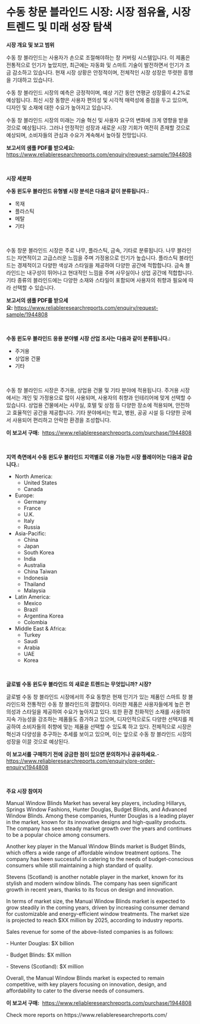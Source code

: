 <p><h1>수동 창문 블라인드 시장: 시장 점유율, 시장 트렌드 및 미래 성장 탐색</h1></p><p><strong>시장 개요 및 보고 범위</strong></p>
<p><p>수동 창 블라인드는 사용자가 손으로 조절해야하는 창 커버링 시스템입니다. 이 제품은 전통적으로 인기가 높았지만, 최근에는 자동화 및 스마트 기술이 발전하면서 인기가 조금 감소하고 있습니다. 현재 시장 상황은 안정적이며, 전체적인 시장 성장은 뚜렷한 흥행을 기대하고 있습니다.</p><p>수동 창 블라인드 시장의 예측은 긍정적이며, 예상 기간 동안 연평균 성장률이 4.2%로 예상됩니다. 최신 시장 동향은 사용자 편의성 및 시각적 매력성에 중점을 두고 있으며, 디자인 및 소재에 대한 수요가 높아지고 있습니다.</p><p>수동 창 블라인드 시장의 미래는 기술 혁신 및 사용자 요구의 변화에 크게 영향을 받을 것으로 예상됩니다. 그러나 안정적인 성장과 새로운 시장 기회가 여전히 존재할 것으로 예상되며, 소비자들의 관심과 수요가 계속해서 높아질 전망입니다.</p></p>
<p><strong>보고서의 샘플 PDF를 받으세요:</strong> <a href="https://www.reliableresearchreports.com/enquiry/request-sample/1944808">https://www.reliableresearchreports.com/enquiry/request-sample/1944808</a></p>
<p>&nbsp;</p>
<p><strong>시장 세분화</strong></p>
<p><strong>수동 윈도우 블라인드 유형별 시장 분석은 다음과 같이 분류됩니다.:</strong></p>
<p><ul><li>목재</li><li>플라스틱</li><li>메탈</li><li>기타</li></ul></p>
<p>&nbsp;</p>
<p><p>수동 창문 블라인드 시장은 주로 나무, 플라스틱, 금속, 기타로 분류됩니다. 나무 블라인드는 자연적이고 고급스러운 느낌을 주며 가정용으로 인기가 높습니다. 플라스틱 블라인드는 경제적이고 다양한 색상과 스타일을 제공하여 다양한 공간에 적합합니다. 금속 블라인드는 내구성이 뛰어나고 현대적인 느낌을 주며 사무실이나 상업 공간에 적합합니다. 기타 종류의 블라인드에는 다양한 소재와 스타일이 포함되며 사용자의 취향과 필요에 따라 선택할 수 있습니다.</p></p>
<p><strong>보고서의 샘플 PDF를 받으세요:</strong>&nbsp;<a href="https://www.reliableresearchreports.com/enquiry/request-sample/1944808">https://www.reliableresearchreports.com/enquiry/request-sample/1944808</a></p>
<p>&nbsp;</p>
<p><strong> 수동 윈도우 블라인드 응용 분야별 시장 산업 조사는 다음과 같이 분류됩니다.:</strong></p>
<p><ul><li>주거용</li><li>상업용 건물</li><li>기타</li></ul></p>
<p>&nbsp;</p>
<p><p>수동 창 블라인드 시장은 주거용, 상업용 건물 및 기타 분야에 적용됩니다. 주거용 시장에서는 개인 및 가정용으로 많이 사용되며, 사용자의 취향과 인테리어에 맞게 선택할 수 있습니다. 상업용 건물에서는 사무실, 호텔 및 상점 등 다양한 장소에 적용되며, 안전하고 효율적인 공간을 제공합니다. 기타 분야에서는 학교, 병원, 공공 시설 등 다양한 곳에서 사용되어 편리하고 안락한 환경을 조성합니다.</p></p>
<p><strong>이 보고서 구매:</strong>&nbsp; <a href="https://www.reliableresearchreports.com/purchase/1944808">https://www.reliableresearchreports.com/purchase/1944808</a></p>
<p>&nbsp;</p>
<p><strong>지역 측면에서 수동 윈도우 블라인드 지역별로 이용 가능한 시장 플레이어는 다음과 같습니다.:</strong></p>
<p><ul>
    <li>
        North America:
        <ul>
            <li>United States</li>
            <li>Canada</li>
        </ul>
    </li>
    <li>
        Europe:
        <ul>
            <li>Germany</li>
            <li>France</li>
            <li>U.K.</li>
            <li>Italy</li>
            <li>Russia</li>
        </ul>
    </li>
    <li>
        Asia-Pacific:
        <ul>
            <li>China</li>
            <li>Japan</li>
            <li>South Korea</li>
            <li>India</li>
            <li>Australia</li>
            <li>China Taiwan</li>
            <li>Indonesia</li>
            <li>Thailand</li>
            <li>Malaysia</li>
        </ul>
    </li>
    <li>
        Latin America:
        <ul>
            <li>Mexico</li>
            <li>Brazil</li>
            <li>Argentina Korea</li>
            <li>Colombia</li>
        </ul>
    </li>
    <li>
        Middle East & Africa:
        <ul>
            <li>Turkey</li>
            <li>Saudi</li>
            <li>Arabia</li>
            <li>UAE</li>
            <li>Korea</li>
        </ul>
    </li>
    </ul></p>
<p>&nbsp;</p>
<p><strong>글로벌 수동 윈도우 블라인드 의 새로운 트렌드는 무엇입니까? 시장?</strong></p>
<p><p>글로벌 수동 창 블라인드 시장에서의 주요 동향은 현재 인기가 있는 제품인 스마트 창 블라인드와 전통적인 수동 창 블라인드의 결합이다. 이러한 제품은 사용자들에게 높은 편의성과 스타일을 제공하여 수요가 높아지고 있다. 또한 환경 친화적인 소재를 사용하여 지속 가능성을 강조하는 제품들도 증가하고 있으며, 디자인적으로도 다양한 선택지를 제공하여 소비자들의 취향에 맞는 제품을 선택할 수 있도록 하고 있다. 전체적으로 시장은 혁신과 다양성을 추구하는 추세를 보이고 있으며, 이는 앞으로 수동 창 블라인드 시장의 성장을 이끌 것으로 예상된다.</p></p>
<p><strong>이 보고서를 구매하기 전에 궁금한 점이 있으면 문의하거나 공유하세요.</strong>- <a href="https://www.reliableresearchreports.com/enquiry/pre-order-enquiry/1944808">https://www.reliableresearchreports.com/enquiry/pre-order-enquiry/1944808</a></p>
<p>&nbsp;</p>
<p><strong>주요 시장 참여자</strong></p>
<p><p>Manual Window Blinds Market has several key players, including Hillarys, Springs Window Fashions, Hunter Douglas, Budget Blinds, and Advanced Window Blinds. Among these companies, Hunter Douglas is a leading player in the market, known for its innovative designs and high-quality products. The company has seen steady market growth over the years and continues to be a popular choice among consumers.</p><p>Another key player in the Manual Window Blinds market is Budget Blinds, which offers a wide range of affordable window treatment options. The company has been successful in catering to the needs of budget-conscious consumers while still maintaining a high standard of quality.</p><p>Stevens (Scotland) is another notable player in the market, known for its stylish and modern window blinds. The company has seen significant growth in recent years, thanks to its focus on design and innovation.</p><p>In terms of market size, the Manual Window Blinds market is expected to grow steadily in the coming years, driven by increasing consumer demand for customizable and energy-efficient window treatments. The market size is projected to reach $XX million by 2025, according to industry reports.</p><p>Sales revenue for some of the above-listed companies is as follows:</p><p>- Hunter Douglas: $X billion</p><p>- Budget Blinds: $X million</p><p>- Stevens (Scotland): $X million</p><p>Overall, the Manual Window Blinds market is expected to remain competitive, with key players focusing on innovation, design, and affordability to cater to the diverse needs of consumers.</p></p>
<p><strong>이 보고서 구매:</strong>&nbsp;&nbsp;<a href="https://www.reliableresearchreports.com/purchase/1944808">https://www.reliableresearchreports.com/purchase/1944808</a></p>
<p>Check more reports on https://www.reliableresearchreports.com/</p>
